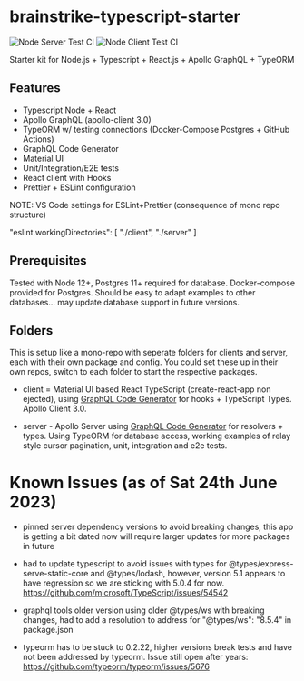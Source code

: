 # brainstrike-typescript-starter

![Node Server Test CI](https://github.com/seandearnaley/brainstrike-typescript-starter/workflows/Node%20Server%20Test%20CI/badge.svg?event=push)
![Node Client Test CI](https://github.com/seandearnaley/brainstrike-typescript-starter/workflows/Node%20Client%20Test%20CI/badge.svg?event=push)

Starter kit for Node.js + Typescript + React.js + Apollo GraphQL + TypeORM

## Features

- Typescript Node + React
- Apollo GraphQL (apollo-client 3.0)
- TypeORM w/ testing connections (Docker-Compose Postgres + GitHub Actions)
- GraphQL Code Generator
- Material UI
- Unit/Integration/E2E tests
- React client with Hooks
- Prettier + ESLint configuration

NOTE: VS Code settings for ESLint+Prettier (consequence of mono repo structure)

"eslint.workingDirectories": [ "./client", "./server" ]

## Prerequisites

Tested with Node 12+, Postgres 11+ required for database. Docker-compose provided for Postgres. Should be easy to adapt examples to other databases... may update database support in future versions.

## Folders

This is setup like a mono-repo with seperate folders for clients and server, each with their own package and config. You could set these up in their own repos, switch to each folder to start the respective packages.

- client = Material UI based React TypeScript (create-react-app non ejected), using [GraphQL Code Generator](https://github.com/dotansimha/graphql-code-generator) for hooks + TypeScript Types. Apollo Client 3.0.

- server - Apollo Server using [GraphQL Code Generator](https://github.com/dotansimha/graphql-code-generator) for resolvers + types. Using TypeORM for database access, working examples of relay style cursor pagination, unit, integration and e2e tests.

# Known Issues (as of Sat 24th June 2023)

- pinned server dependency versions to avoid breaking changes, this app is getting a bit dated now will require larger updates for more packages in future

- had to update typescript to avoid issues with types for @types/express-serve-static-core and @types/lodash, however, version 5.1 appears to have regression so we are sticking with 5.0.4 for now. https://github.com/microsoft/TypeScript/issues/54542

- graphql tools older version using older @types/ws with breaking changes, had to add a resolution to address for "@types/ws": "8.5.4" in package.json

- typeorm has to be stuck to 0.2.22, higher versions break tests and have not been addressed by typeorm. Issue still open after years: https://github.com/typeorm/typeorm/issues/5676
